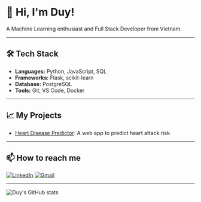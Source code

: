 # 👋 Hi, I'm Duy!

A Machine Learning enthusiast and Full Stack Developer from Vietnam.

---

## 🛠️ Tech Stack

- **Languages:** Python, JavaScript, SQL
- **Frameworks:** Flask, scikit-learn
- **Database:** PostgreSQL
- **Tools:** Git, VS Code, Docker

---

## 📈 My Projects

- [Heart Disease Predictor](https://github.com/dpduy123/CS114_Project): A web app to predict heart attack risk.

---

## 📫 How to reach me

[![LinkedIn](https://img.shields.io/badge/LinkedIn-blue?style=flat&logo=linkedin)](https://linkedin.com/in/your-link)
[![Gmail](https://img.shields.io/badge/Gmail-red?style=flat&logo=gmail)](mailto:your.email@example.com)

---

![Duy's GitHub stats](https://github-readme-stats.vercel.app/api?username=dpduy123&show_icons=true&theme=dracula)
